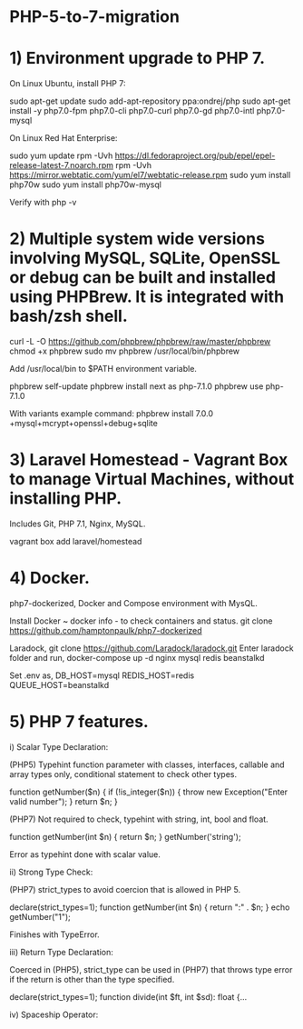 # PHP-5-to-7-migration
# 1) Environment upgrade to PHP 7.

On Linux Ubuntu, install PHP 7:

sudo apt-get update
sudo add-apt-repository ppa:ondrej/php
sudo apt-get install -y php7.0-fpm php7.0-cli php7.0-curl php7.0-gd php7.0-intl php7.0-mysql

On Linux Red Hat Enterprise:

sudo yum update
rpm -Uvh https://dl.fedoraproject.org/pub/epel/epel-release-latest-7.noarch.rpm
rpm -Uvh https://mirror.webtatic.com/yum/el7/webtatic-release.rpm
sudo yum install php70w
sudo yum install php70w-mysql

Verify with php -v

# 2) Multiple system wide versions involving MySQL, SQLite, OpenSSL or debug can be built and installed using PHPBrew. It is integrated with bash/zsh shell.

curl -L -O https://github.com/phpbrew/phpbrew/raw/master/phpbrew
chmod +x phpbrew
sudo mv phpbrew /usr/local/bin/phpbrew

Add /usr/local/bin to $PATH environment variable.

phpbrew self-update
phpbrew install next as php-7.1.0
phpbrew use php-7.1.0

With variants example command: phpbrew install 7.0.0 +mysql+mcrypt+openssl+debug+sqlite

# 3) Laravel Homestead - Vagrant Box to manage Virtual Machines, without installing PHP.

Includes Git, PHP 7.1, Nginx, MySQL.

vagrant box add laravel/homestead

# 4) Docker.
php7-dockerized, Docker and Compose environment with MysQL.

Install Docker
~ docker info - to check containers and status.
git clone https://github.com/hamptonpaulk/php7-dockerized

Laradock, git clone https://github.com/Laradock/laradock.git
Enter laradock folder and run, docker-compose up -d nginx mysql redis beanstalkd

Set .env as,
DB_HOST=mysql
REDIS_HOST=redis
QUEUE_HOST=beanstalkd

# 5) PHP 7 features.

i) Scalar Type Declaration: 

(PHP5) Typehint function parameter with classes, interfaces, callable and array types only, conditional statement to check other types.

function getNumber($n) {
    if (!is_integer($n)) {
        throw new Exception("Enter valid number");
    } return $n;
}

(PHP7) Not required to check, typehint with string, int, bool and float.

function getNumber(int $n) {
    return $n;
}
getNumber('string');

Error as typehint done with scalar value.

ii) Strong Type Check:

(PHP7) strict_types to avoid coercion that is allowed in PHP 5.

declare(strict_types=1);
function getNumber(int $n) {
    return ":" . $n;
}
echo getNumber("1");

Finishes with TypeError.

iii) Return Type Declaration:

Coerced in (PHP5), strict_type can be used in (PHP7) that throws type error if the return is other than the type specified.

declare(strict_types=1);
function divide(int $ft, int $sd): float {...

iv) Spaceship Operator:


